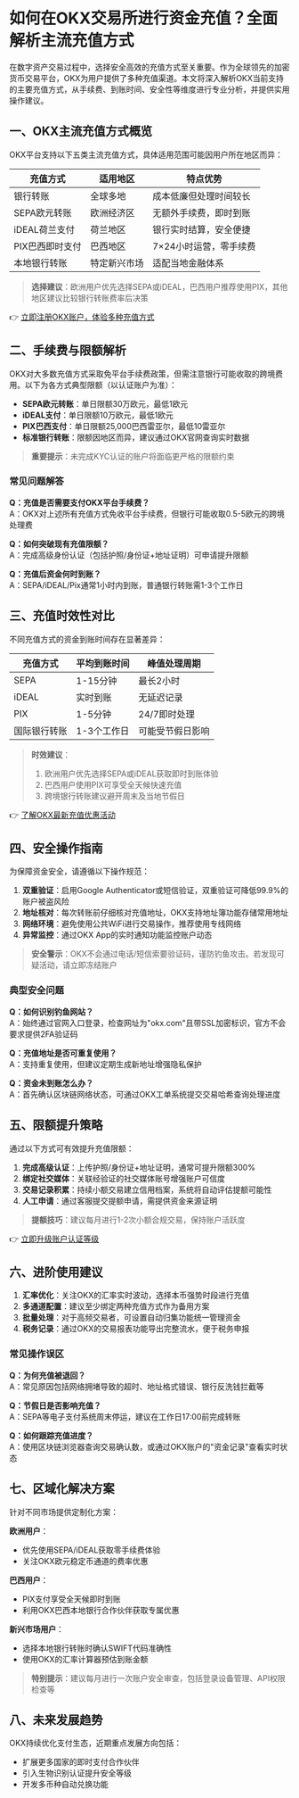 # 如何在OKX交易所进行资金充值？全面解析主流充值方式  

在数字资产交易过程中，选择安全高效的充值方式至关重要。作为全球领先的加密货币交易平台，OKX为用户提供了多种充值渠道。本文将深入解析OKX当前支持的主要充值方式，从手续费、到账时间、安全性等维度进行专业分析，并提供实用操作建议。  

## 一、OKX主流充值方式概览  
OKX平台支持以下五类主流充值方式，具体适用范围可能因用户所在地区而异：  

| 充值方式        | 适用地区          | 特点优势                |
|-----------------|-------------------|-------------------------|
| 银行转账        | 全球多地          | 成本低廉但处理时间较长  |
| SEPA欧元转账    | 欧洲经济区        | 无额外手续费，即时到账  |
| iDEAL荷兰支付   | 荷兰地区          | 银行实时结算，安全便捷  |
| PIX巴西即时支付 | 巴西地区          | 7×24小时运营，零手续费  |
| 本地银行转账    | 特定新兴市场      | 适配当地金融体系        |

> **选择建议**：欧洲用户优先选择SEPA或iDEAL，巴西用户推荐使用PIX，其他地区建议比较银行转账费率后决策  

👉 [立即注册OKX账户，体验多种充值方式](https://bit.ly/okx_welcome)  

## 二、手续费与限额解析  
OKX对大多数充值方式采取免平台手续费政策，但需注意银行可能收取的跨境费用。以下为各方式典型限额（以认证账户为准）：  

- **SEPA欧元转账**：单日限额30万欧元，最低1欧元  
- **iDEAL支付**：单日限额10万欧元，最低1欧元  
- **PIX巴西支付**：单日限额25,000巴西雷亚尔，最低10雷亚尔  
- **标准银行转账**：限额因地区而异，建议通过OKX官网查询实时数据  

> **重要提示**：未完成KYC认证的账户将面临更严格的限额约束  

### 常见问题解答  
**Q：充值是否需要支付OKX平台手续费？**  
A：OKX对上述所有充值方式免收平台手续费，但银行可能收取0.5-5欧元的跨境处理费  

**Q：如何突破现有充值限额？**  
A：完成高级身份认证（包括护照/身份证+地址证明）可申请提升限额  

**Q：充值后资金何时到账？**  
A：SEPA/iDEAL/Pix通常1小时内到账，普通银行转账需1-3个工作日  

## 三、充值时效性对比  
不同充值方式的资金到账时间存在显著差异：  

| 充值方式        | 平均到账时间     | 峰值处理周期       |
|-----------------|------------------|--------------------|
| SEPA            | 1-15分钟         | 最长2小时          |
| iDEAL           | 实时到账         | 无延迟记录         |
| PIX             | 1-5分钟          | 24/7即时处理       |
| 国际银行转账    | 1-3个工作日      | 可能受节假日影响   |

> **时效建议**：  
> 1. 欧洲用户优先选择SEPA或iDEAL获取即时到账体验  
> 2. 巴西用户使用PIX可享受全天候快速充值  
> 3. 跨境银行转账建议避开周末及当地节假日  

👉 [了解OKX最新充值优惠活动](https://bit.ly/okx_welcome)  

## 四、安全操作指南  
为保障资金安全，请遵循以下操作规范：  

1. **双重验证**：启用Google Authenticator或短信验证，双重验证可降低99.9%的账户被盗风险  
2. **地址核对**：每次转账前仔细核对充值地址，OKX支持地址簿功能存储常用地址  
3. **网络环境**：避免使用公共WiFi进行交易操作，推荐使用专线网络  
4. **异常监控**：通过OKX App的实时通知功能监控账户动态  

> **安全警示**：OKX不会通过电话/短信索要验证码，谨防钓鱼攻击。若发现可疑活动，请立即冻结账户  

### 典型安全问题  
**Q：如何识别钓鱼网站？**  
A：始终通过官网入口登录，检查网址为"okx.com"且带SSL加密标识，官方不会要求提供2FA验证码  

**Q：充值地址是否可重复使用？**  
A：支持重复使用，但建议定期生成新地址增强隐私保护  

**Q：资金未到账怎么办？**  
A：首先确认区块链网络状态，可通过OKX工单系统提交交易哈希查询处理进度  

## 五、限额提升策略  
通过以下方式可有效提升充值限额：  

1. **完成高级认证**：上传护照/身份证+地址证明，通常可提升限额300%  
2. **绑定社交媒体**：关联经验证的社交媒体账号增强账户可信度  
3. **交易记录积累**：持续小额交易建立信用档案，系统将自动评估提额可能性  
4. **人工申请**：通过客服提交提额申请，需提供资金来源证明  

> **提额技巧**：建议每月进行1-2次小额合规交易，保持账户活跃度  

👉 [立即升级账户认证等级](https://bit.ly/okx_welcome)  

## 六、进阶使用建议  
1. **汇率优化**：关注OKX的汇率实时波动，选择本币强势时段进行充值  
2. **多通道配置**：建议至少绑定两种充值方式作为备用方案  
3. **批量处理**：对于高频交易者，可设置自动归集功能统一管理资金  
4. **税务记录**：通过OKX的交易报表功能导出完整流水，便于税务申报  

### 常见操作误区  
**Q：为何充值被退回？**  
A：常见原因包括网络拥堵导致的超时、地址格式错误、银行反洗钱拦截等  

**Q：节假日是否影响充值？**  
A：SEPA等电子支付系统周末停运，建议在工作日17:00前完成转账  

**Q：如何跟踪充值进度？**  
A：使用区块链浏览器查询交易确认数，或通过OKX账户的"资金记录"查看实时状态  

## 七、区域化解决方案  
针对不同市场提供定制化方案：  

**欧洲用户**：  
- 优先使用SEPA/iDEAL获取零手续费体验  
- 关注OKX欧元稳定币通道的费率优惠  

**巴西用户**：  
- PIX支付享受全天候即时到账  
- 利用OKX巴西本地银行合作伙伴获取专属优惠  

**新兴市场用户**：  
- 选择本地银行转账时确认SWIFT代码准确性  
- 使用OKX的汇率计算器预估到账金额  

> **特别提示**：建议每月进行一次账户安全审查，包括登录设备管理、API权限检查等  

## 八、未来发展趋势  
OKX持续优化支付生态，近期重点发展方向包括：  
- 扩展更多国家的即时支付合作伙伴  
- 引入生物识别认证提升安全等级  
- 开发多币种自动兑换功能  